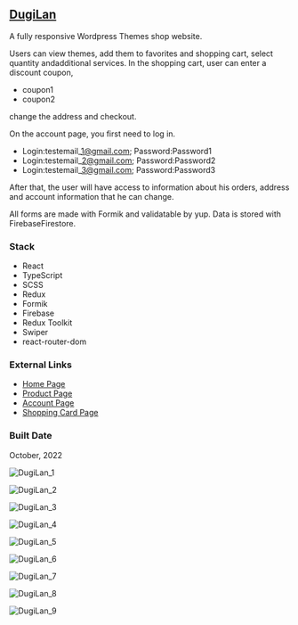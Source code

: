 [DugiLan](https://react-pet-dugilan.web.app/)
----------------------------------------------------------------------------------------------

A fully responsive Wordpress Themes shop website.

Users can view themes, add them to favorites and shopping cart, select quantity andadditional services. In the shopping cart, user can enter a discount coupon,

*   coupon1
*   coupon2

change the address and checkout.

On the account page, you first need to log in.

*   Login:testemail\_1@gmail.com; Password:Password1
*   Login:testemail\_2@gmail.com; Password:Password2
*   Login:testemail\_3@gmail.com; Password:Password3

After that, the user will have access to information about his orders, address and account information that he can change.

All forms are made with Formik and validatable by yup. Data is stored with FirebaseFirestore.

### Stack

*   React
*   TypeScript
*   SCSS
*   Redux
*   Formik
*   Firebase
*   Redux Toolkit
*   Swiper
*   react-router-dom

### External Links

*   [Home Page](https://react-pet-dugilan.web.app/)
*   [Product Page](https://react-pet-dugilan.web.app/browse/product/DugiLan)
*   [Account Page](https://react-pet-dugilan.web.app/account)
*   [Shopping Card Page](https://react-pet-dugilan.web.app/card)

### Built Date

October, 2022

![DugiLan_1](https://firebasestorage.googleapis.com/v0/b/petrinich-sergey----portfolio.appspot.com/o/PET_REACT_DugiLan%2FDugiLan_1.jpg?alt=media&token=ae97fd7a-dd3d-44ce-aaf2-9248114959f0)

![DugiLan_2](https://firebasestorage.googleapis.com/v0/b/petrinich-sergey----portfolio.appspot.com/o/PET_REACT_DugiLan%2FDugiLan_2.jpg?alt=media&token=1ec01506-ac05-4a59-a8ff-5d1fb588f843)

![DugiLan_3](https://firebasestorage.googleapis.com/v0/b/petrinich-sergey----portfolio.appspot.com/o/PET_REACT_DugiLan%2FDugiLan_3.jpg?alt=media&token=2ad92f7d-61fe-46cd-b398-c90f046b5a73)

![DugiLan_4](https://firebasestorage.googleapis.com/v0/b/petrinich-sergey----portfolio.appspot.com/o/PET_REACT_DugiLan%2FDugiLan_4.jpg?alt=media&token=d91e4e1a-17f4-489d-8497-5e2a5be71cac)

![DugiLan_5](https://firebasestorage.googleapis.com/v0/b/petrinich-sergey----portfolio.appspot.com/o/PET_REACT_DugiLan%2FDugiLan_5.jpg?alt=media&token=ce80a48d-c152-4489-962b-e39e2babee91)

![DugiLan_6](https://firebasestorage.googleapis.com/v0/b/petrinich-sergey----portfolio.appspot.com/o/PET_REACT_DugiLan%2FDugiLan_6.jpg?alt=media&token=1127898f-cc22-4c15-b50a-5f536bfb5693)

![DugiLan_7](https://firebasestorage.googleapis.com/v0/b/petrinich-sergey----portfolio.appspot.com/o/PET_REACT_DugiLan%2FDugiLan_7.jpg?alt=media&token=d6907a26-50f6-4872-8fe5-8aae65c14ccf)

![DugiLan_8](https://firebasestorage.googleapis.com/v0/b/petrinich-sergey----portfolio.appspot.com/o/PET_REACT_DugiLan%2FDugiLan_8.jpg?alt=media&token=09d78208-e6c9-446f-a8fc-85be69a3126a)

![DugiLan_9](https://firebasestorage.googleapis.com/v0/b/petrinich-sergey----portfolio.appspot.com/o/PET_REACT_DugiLan%2FDugiLan_9.jpg?alt=media&token=3c361c88-d3c3-40d2-8228-7a4946f2fa62)
